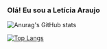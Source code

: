 ### Olá! Eu sou a Letícia Araujo

![Anurag's GitHub stats](https://github-readme-stats.vercel.app/api?username=Leticia0587&count_private=true)


[![Top Langs](https://github-readme-stats.vercel.app/api/top-langs/?username=anuraghazra&langs_count=8)](https://github.com/anuraghazra/github-readme-stats)
